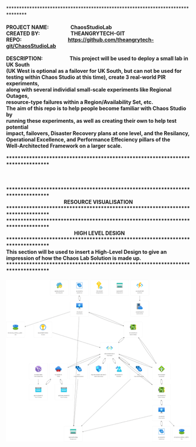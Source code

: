 *******************************************************************************<br>
<br>
<b>PROJECT NAME:     ChaosStudioLab<br>
<b>CREATED BY:      THEANGRYTECH-GIT<br>
REPO:         https://github.com/theangrytech-git/ChaosStudioLab<br><br>
DESCRIPTION:</b>      This project will be used to deploy a small lab in UK South <br>
(UK West is optional as a failover for UK South, but can not be used for <br>
testing within Chaos Studio at this time), create 3 real-world PIR experiments, <br>
along with several individial small-scale experiments like Regional Outages, <br>
resource-type failures within a Region/Availability Set, etc. <br>
The aim of this repo is to help people become familiar with Chaos Studio by <br>
running these experiments, as well as creating their own to help test potential <br>
impact, failovers, Disaster Recovery plans at one level, and the Resilancy, <br>
Operational Excellence, and Performance Effeciency pillars of the <br>
Well-Architected Framework on a larger scale.<br>
<br>
*******************************************************************************<br>
<br>
<br>
<br>
*******************************************************************************<br>
                           <b>RESOURCE VISUALISATION</b><br>
*******************************************************************************<br>
*******************************************************************************<br>
                             <b>HIGH LEVEL DESIGN</b><br>
*******************************************************************************<br>
This section will be used to insert a High-Level Design to give an<br>
impression of how the Chaos Lab Solution is made up.<br>
*******************************************************************************<br>
<br>
![Screenshot of HLD Design.](assets/HLD.png)

